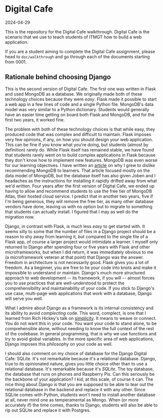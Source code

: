# Digital Cafe

2024-04-29

This is the repository for the Digital Cafe walkthrough. Digital Cafe is the scenario that we use to teach students of ITMGT how to build a web application.

If you are a student aiming to complete the Digital Cafe assignment, please head to `doc/walkthrough` and go through each of the documents starting from 0001.

## Rationale behind choosing Django

This is the second version of Digital Cafe. The first one was written in Flask and used MongoDB as a database. We originally made both of these technology choices because they were _easy_. Flask made it possible to start a web app in a few lines of code and a single Python file. MongoDB's data model was very similar to a Python dictionary. Students would generally have an easier time getting on board both Flask and MongoDB, and for the first two years, it worked fine.

The problem with both of these technology choices is that while easy, they produced code that was complex and difficult to maintain. Flask imposes very few opinions, if any, on how you should design your web application. This can be fine if you know what you're doing, but students (almost by definition) rarely do. While Flask itself has remained stable, we have found that students rarely went on to build complex applications in Flask because they don't know how to implement new features. MongoDB was even worse for our learning objectives. I have written an [article](https://joeilagan.com/article/relational-data-ite) on why I grew to dislike recommending MongoDB to learners. That article focused mostly on the data model of MongoDB, but the database itself has also given Joben and I headaches as the instructions for installing it rapidly drifted away from what we'd written. Four years after the first version of Digital Cafe, we ended up having to allow and recommend students to use the free tier of MongoDB Atlas, their hosted cloud service. I predict that in another two years, five if I'm being generous, they will remove the free tier, as many other database vendors have done, leaving us with no option but to migrate to something that students can actually install. I figured that I may as well do the migration now.

Django, in contrast with Flask, is much less _easy_ to get started with. It seems silly to some that the number of files in a Django project should be a reason to shy away from learning it, but compared to the single file of a Flask app, of course a larger project would intimidate a learner. I myself only returned to Django after spending four or five years with Flask and other microframeworks, but when I did return, it was immediately obvious to me (a microframework veteran at that point) that Django was the answer. Freedom in architecture is not necessarily good. Flask gives you a lot of freedom. As a beginner, you are free to tie your code into knots and make it impossible to understand or maintain. Django's much more structured approach to web development -- its framework, if you will -- almost forces you to use practices that are well-understood to protect the comprehensibility and maintainability of your code. If you stick to Django's use case, multi-page web applications that work with a database, Django will serve you well.

What I admire about Django as a framework is its internal consistency and its ability to avoid _complecting_ code. This word, complect, is one that I learned from Rich Hickey's talk on [simplicity](https://www.youtube.com/watch?v=SxdOUGdseq4). It means to weave or connect. You do not want this in your code. You want your code to stand alone, to be comprehensible alone, without needing to know the full context of the rest of the codebase. In general programming, that is why we use functions and try to avoid global variables. In the more specific area of web applications, Django imposes this philosophy on your code as well.

I should also comment on my choice of database for the Django Digital Cafe: SQLite. It's not remarkable because it's a relational database. Django, true to its opinionated nature, gives you little choice other than to use a relational database. It's remarkable because it's _SQLite_. The toy database, the database that runs on phones and Raspberry Pis. Can this seriously be the backbone of your application? I kid; at this scale, of course it can. The nice thing about Django is that you are supposed to be able to tear out the relational database in the backend and replace it with any other. Since SQLite comes with Python, students won't need to install another database at all, never mind one as temperamental as Mongo. When (or more accurately if) the time comes, thanks to Django, students will also be able to rip out SQLite and replace it with Postgres.
